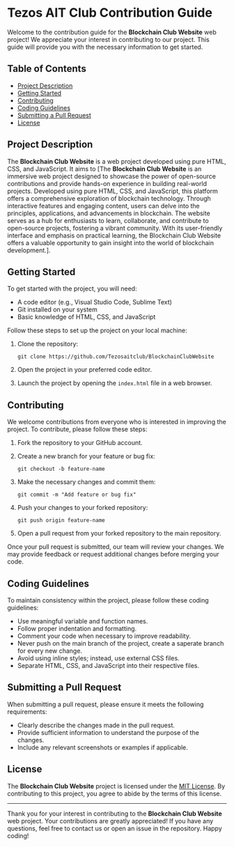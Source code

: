 # Tezos AIT Club Contribution Guide

Welcome to the contribution guide for the **Blockchain Club Website** web project! We appreciate your interest in contributing to our project. This guide will provide you with the necessary information to get started.

## Table of Contents

- [Project Description](#project-description)
- [Getting Started](#getting-started)
- [Contributing](#contributing)
- [Coding Guidelines](#coding-guidelines)
- [Submitting a Pull Request](#submitting-a-pull-request)
- [License](#license)

## Project Description

The **Blockchain Club Website** is a web project developed using pure HTML, CSS, and JavaScript. It aims to [The **Blockchain Club Website** is an immersive web project designed to showcase the power of open-source contributions and provide hands-on experience in building real-world projects. Developed using pure HTML, CSS, and JavaScript, this platform offers a comprehensive exploration of blockchain technology. Through interactive features and engaging content, users can delve into the principles, applications, and advancements in blockchain. The website serves as a hub for enthusiasts to learn, collaborate, and contribute to open-source projects, fostering a vibrant community. With its user-friendly interface and emphasis on practical learning, the Blockchain Club Website offers a valuable opportunity to gain insight into the world of blockchain development.].

## Getting Started

To get started with the project, you will need:

- A code editor (e.g., Visual Studio Code, Sublime Text)
- Git installed on your system
- Basic knowledge of HTML, CSS, and JavaScript

Follow these steps to set up the project on your local machine:

1. Clone the repository:

   ```
   git clone https://github.com/Tezosaitclub/BlockchainClubWebsite
   ```

2. Open the project in your preferred code editor.

3. Launch the project by opening the `index.html` file in a web browser.

## Contributing

We welcome contributions from everyone who is interested in improving the project. To contribute, please follow these steps:

1. Fork the repository to your GitHub account.

2. Create a new branch for your feature or bug fix:

   ```
   git checkout -b feature-name
   ```

3. Make the necessary changes and commit them:

   ```
   git commit -m "Add feature or bug fix"
   ```

4. Push your changes to your forked repository:

   ```
   git push origin feature-name
   ```

5. Open a pull request from your forked repository to the main repository.

Once your pull request is submitted, our team will review your changes. We may provide feedback or request additional changes before merging your code.

## Coding Guidelines

To maintain consistency within the project, please follow these coding guidelines:

- Use meaningful variable and function names.
- Follow proper indentation and formatting.
- Comment your code when necessary to improve readability.
- Never push on the main branch of the project, create a saperate branch for every new change.
- Avoid using inline styles; instead, use external CSS files.
- Separate HTML, CSS, and JavaScript into their respective files.

## Submitting a Pull Request

When submitting a pull request, please ensure it meets the following requirements:

- Clearly describe the changes made in the pull request.
- Provide sufficient information to understand the purpose of the changes.
- Include any relevant screenshots or examples if applicable.

## License

The **Blockchain Club Website** project is licensed under the [MIT License](LICENSE). By contributing to this project, you agree to abide by the terms of this license.

---

Thank you for your interest in contributing to the **Blockchain Club Website** web project. Your contributions are greatly appreciated! If you have any questions, feel free to contact us or open an issue in the repository. Happy coding!
